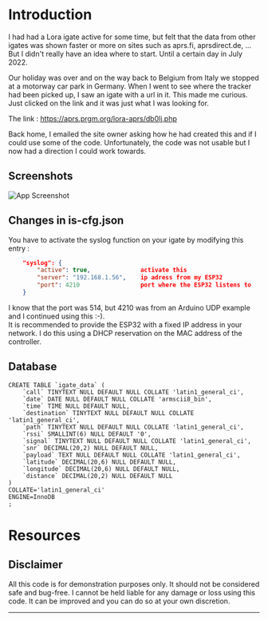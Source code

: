 # Introduction

I had had a Lora igate active for some time, but felt that the data from other igates was shown faster or more on sites such as aprs.fi, aprsdirect.de, ...  
But I didn't really have an idea where to start. Until a certain day in July 2022.

Our holiday was over and on the way back to Belgium from Italy we stopped at a motorway car park in Germany. When I went to see where the tracker had been picked up, I saw an igate with a url in it. This made me curious. Just clicked on the link and it was just what I was looking for.

The link : https://aprs.prgm.org/lora-aprs/db0lj.php

Back home, I emailed the site owner asking how he had created this and if I could use some of the code. Unfortunately, the code was not usable but I now had a direction I could work towards.

## Screenshots

![App Screenshot](https://via.placeholder.com/468x300?text=App+Screenshot+Here)

## Changes in is-cfg.json
You have to activate the syslog function on your igate by modifying this entry :

```JSON
 	"syslog": {
		"active": true,              activate this
		"server": "192.168.1.56",    ip adress from my ESP32
		"port": 4210                 port where the ESP32 listens to
	}
```
I know that the port was 514, but 4210 was from an Arduino UDP example and I continued using this :-).  
It is recommended to provide the ESP32 with a fixed IP address in your network. I do this using a DHCP reservation on the MAC address of the controller.

## Database
```MYSQL
CREATE TABLE `igate_data` (
	`call` TINYTEXT NULL DEFAULT NULL COLLATE 'latin1_general_ci',
	`date` DATE NULL DEFAULT NULL COLLATE 'armscii8_bin',
	`time` TIME NULL DEFAULT NULL,
	`destination` TINYTEXT NULL DEFAULT NULL COLLATE 'latin1_general_ci',
	`path` TINYTEXT NULL DEFAULT NULL COLLATE 'latin1_general_ci',
	`rssi` SMALLINT(6) NULL DEFAULT '0',
	`signal` TINYTEXT NULL DEFAULT NULL COLLATE 'latin1_general_ci',
	`snr` DECIMAL(20,2) NULL DEFAULT NULL,
	`payload` TEXT NULL DEFAULT NULL COLLATE 'latin1_general_ci',
	`latitude` DECIMAL(20,6) NULL DEFAULT NULL,
	`longitude` DECIMAL(20,6) NULL DEFAULT NULL,
	`distance` DECIMAL(20,2) NULL DEFAULT NULL
)
COLLATE='latin1_general_ci'
ENGINE=InnoDB
;
```

# Resources
## Disclaimer
All this code is for demonstration purposes only. It should not be considered safe and bug-free. I cannot be held liable for any damage or loss using this code. 
It can be improved and you can do so at your own discretion.

******
